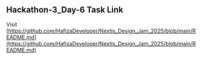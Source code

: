 ## **Hackathon-3_Day-6 Task Link**
Visit [https://github.com/HafizaDeveloper/Nextjs_Design_Jam_2025/blob/main/README.md](https://github.com/HafizaDeveloper/Nextjs_Design_Jam_2025/blob/main/README.md)
